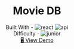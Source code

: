 <h1 align="center">Movie DB</h1>


<!-- <div align="center">
  <img src="https://gpx.ge/js/img/raw/1015_carousel.gif" alt="qr-code" />
</div> -->

  <div align="center">
    Built With -  <img src="https://img.shields.io/badge/-React-f4cf0c" alt="react" />
    <img src="https://img.shields.io/badge/-API-aad742" alt="api" />
  
  <br/>
    Difficulty - <img src="https://img.shields.io/badge/%202%20-junior-white?labelColor=aad742" alt="junior" />
  <br/>
  <a href="https://gpx.ge/jsreact/04_movie_db/dist/" target="_blank">🖥️ View Demo</a>

    

  </div>


<!-- https://img.shields.io/badge/-API-aad742 -->
<!-- https://img.shields.io/badge/-Redux-DD5746 -->
<!-- https://img.shields.io/badge/-Styled-A79277 -->

<!-- %201%20-newbie-white?labelColor=6abecd -->
<!-- %202%20-junior-white?labelColor=aad742 -->
<!-- %203%20-intermediate-white?labelColor=f1b604 -->
<!-- %204%20-advanced-white?labelColor=bf4605 -->
<!-- %205%20-guru-white?labelColor=ed2c49 -->

